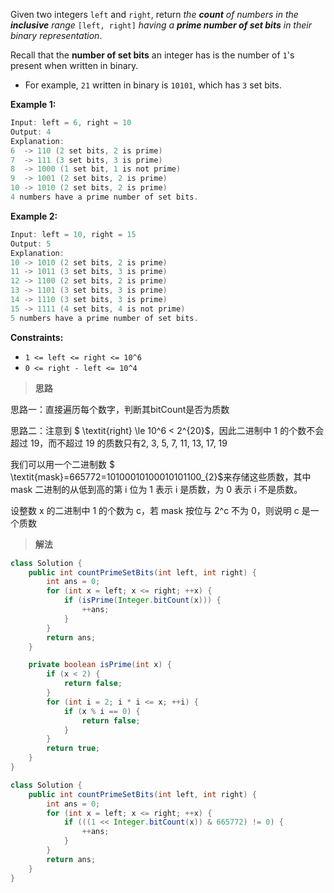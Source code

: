 Given two integers `left` and `right`, return *the **count** of numbers in the **inclusive** range* `[left, right]` *having a **prime number of set bits** in their binary representation*.

Recall that the **number of set bits** an integer has is the number of `1`'s present when written in binary.

- For example, `21` written in binary is `10101`, which has `3` set bits.

 

**Example 1:**

```java
Input: left = 6, right = 10
Output: 4
Explanation:
6  -> 110 (2 set bits, 2 is prime)
7  -> 111 (3 set bits, 3 is prime)
8  -> 1000 (1 set bit, 1 is not prime)
9  -> 1001 (2 set bits, 2 is prime)
10 -> 1010 (2 set bits, 2 is prime)
4 numbers have a prime number of set bits.
```

**Example 2:**

```java
Input: left = 10, right = 15
Output: 5
Explanation:
10 -> 1010 (2 set bits, 2 is prime)
11 -> 1011 (3 set bits, 3 is prime)
12 -> 1100 (2 set bits, 2 is prime)
13 -> 1101 (3 set bits, 3 is prime)
14 -> 1110 (3 set bits, 3 is prime)
15 -> 1111 (4 set bits, 4 is not prime)
5 numbers have a prime number of set bits.
```

 

**Constraints:**

- `1 <= left <= right <= 10^6`
- `0 <= right - left <= 10^4`



> **思路**

思路一：直接遍历每个数字，判断其bitCount是否为质数

思路二：注意到 $ \textit{right} \le 10^6 < 2^{20}$，因此二进制中 1 的个数不会超过 19，而不超过 19 的质数只有2, 3, 5, 7, 11, 13, 17, 19

我们可以用一个二进制数 $ \textit{mask}=665772=10100010100010101100_{2}$来存储这些质数，其中 mask 二进制的从低到高的第 i 位为 1 表示 i 是质数，为 0 表示 i 不是质数。

设整数 x 的二进制中 1 的个数为 c，若 mask 按位与 2^c 不为 0，则说明 c 是一个质数



> **解法**

```java
class Solution {
    public int countPrimeSetBits(int left, int right) {
        int ans = 0;
        for (int x = left; x <= right; ++x) {
            if (isPrime(Integer.bitCount(x))) {
                ++ans;
            }
        }
        return ans;
    }

    private boolean isPrime(int x) {
        if (x < 2) {
            return false;
        }
        for (int i = 2; i * i <= x; ++i) {
            if (x % i == 0) {
                return false;
            }
        }
        return true;
    }
}
```



```java
class Solution {
    public int countPrimeSetBits(int left, int right) {
        int ans = 0;
        for (int x = left; x <= right; ++x) {
            if (((1 << Integer.bitCount(x)) & 665772) != 0) {
                ++ans;
            }
        }
        return ans;
    }
}
```

